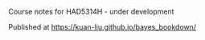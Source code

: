 Course notes for HAD5314H - under development

Published at https://kuan-liu.github.io/bayes_bookdown/
